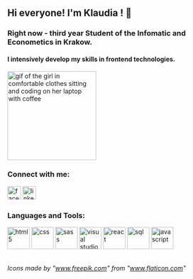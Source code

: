 ## Hi everyone! I'm Klaudia ! 👋
### Right now - third year Student of the Infomatic and Econometics in Krakow. 
#### I intensively develop my skills in frontend technologies.
<img src="https://media.giphy.com/media/PrhFiPMUxgPZZtpnk6/giphy.gif" width="200px" alt="gif of the girl in comfortable clothes sitting and coding on her laptop with coffee"/>

### Connect with me:
[<img src="https://image.flaticon.com/icons/png/512/1312/1312139.png" width="30px" alt="facebook"/>][facebook]
[<img src="https://image.flaticon.com/icons/png/512/185/185964.png" width="30px" alt="linkedin"/>][linkedin]

### Languages and Tools:
<p float="left">
<img src="https://image.flaticon.com/icons/png/512/919/919827.png" width="50px" alt="html5"/>
<img src="https://image.flaticon.com/icons/png/512/919/919826.png" width="50px" alt="css"/>
<img src="https://image.flaticon.com/icons/png/512/919/919831.png" width="50px" alt="sass"/>
<img src="https://raw.githubusercontent.com/dhanishgajjar/vscode-icons/master/png/default_dark.png" width="50px" alt="visual studio code"/>
<img src="https://image.flaticon.com/icons/png/512/1260/1260667.png" width="50px" alt="react"/>
<img src="https://image.flaticon.com/icons/png/512/603/603201.png" width="50px" alt="sql"/>
<img src="https://user-images.githubusercontent.com/47197438/138458585-ef548fe6-a117-413a-8df6-4984cd51e531.png" width="50px" alt="javascript"/>
</p>


[facebook]: https://www.facebook.com/klaudia.paluch.9
[linkedin]: https://www.linkedin.com/in/klaudia-paluch-11499b179/
</br>
*Icons made by "www.freepik.com" from "www.flaticon.com"*
